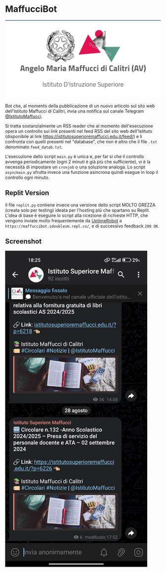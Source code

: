 # MaffucciBot
![LOGO](/assets/logo.jpg "LOGO")

Bot che, al momento della pubblicazione di un nuovo articolo sul sito web dell'Istituto Maffucci di Calitri, invia una notifica sul canale Telegram [@IstitutoMaffucci](https://t.me/IstitutoMaffucci).

Si tratta sostanzialmente un RSS reader che al momento dell'esecuzione opera un controllo sui link presenti nel feed RSS del sito web dell'Istituto (disponibile al link https://istitutosuperioremaffucci.edu.it/feed/) e li confronta con quelli presenti nel "database", che non è altro che il file ``.txt`` denominato ``feed_datab.txt``.

L'esecuzione dello script ``main.py`` è unica e, per far sì che il controllo avvenga periodicamente (ogni 2 minuti è già più che sufficiente), vi è la necessità di impostare un ``cronjob`` o una soluzione analoga. Lo script ``asyncmain.py`` sfrutta invece una funzione asincrona quindi esegue in loop il controllo ogni minuto.

## Replit Version
Il file ``replit.py`` contiene invece una versione dello script MOLTO GREZZA (creata solo per testing) ideata per l'hosting più che spartano su Replit. L'idea di base è eseguire lo script alla ricezione di richieste HTTP, che vengono inviate molto frequentemente da [UptimeRobot](https://uptimerobot.com/) a ``https://maffuccibot.sdoublesm.repl.co/``, e di successivo feedback ``200 OK``.
## Screenshot
![Screenshot](/assets/screenshot.jpg "screenshot")
